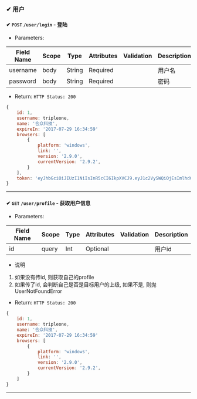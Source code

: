 ### ✔ 用户

#### ✔ `POST` `/user/login` - 登陆

+ Parameters:

Field Name     | Scope | Type       | Attributes | Validation                | Description      
---------------- | ------- | ----------- | ----------- | -----------------------   | -------------
username       | body  | String     | Required   |                               | 用户名        
password        | body  | String     | Required   |                               | 密码        

+ Return: `HTTP Status: 200`

```javascript
{
    id: 1,
    username: tripleone,
    name: '合众科技',
    expireIn: '2017-07-29 16:34:59'
    browsers: [
        {
            platform: 'windows',
            link: '',
            version: '2.9.0',
            currentVersion: '2.9.2',
        }
    ],
    token: 'eyJhbGciOiJIUzI1NiIsInR5cCI6IkpXVCJ9.eyJ1c2VySWQiOjEsImlhdCI6MTQ5ODc5NDc0MCwiZXhwIjoxNTE0MzQ2NzQwfQ.FXJyQ3MFNmyTIvbXodpvJWycV4Io2iAevdKztsgvTLQ'
}
```

---------------------

#### ✔ `GET` `/user/profile` - 获取用户信息

+ Parameters:

Field Name     | Scope | Type       | Attributes | Validation                | Description      
---------------- | ------- | ----------- | ----------- | -----------------------   | -------------
id                 | query  | Int          | Optional   |                               | 用户id

+ 说明
1. 如果没有传id, 则获取自己的profile
2. 如果传了id, 会判断自己是否是目标用户的上级, 如果不是, 则抛UserNotFoundError      

+ Return: `HTTP Status: 200`

```javascript
{
    id: 1,
    username: tripleone,
    name: '合众科技',
    expireIn: '2017-07-29 16:34:59'
    browsers: [
        {
            platform: 'windows',
            link: '',
            version: '2.9.0',
            currentVersion: '2.9.2',
        }
    ]
}
```

---------------------
